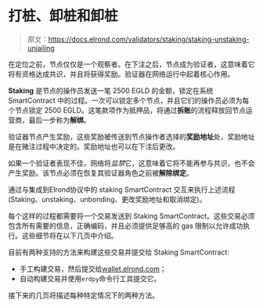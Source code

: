 # 打桩、卸桩和卸桩

> 原文：<https://docs.elrond.com/validators/staking/staking-unstaking-unjailing>

 在定位之前，节点仅仅是一个观察者。在下注之后，节点成为验证者，这意味着它将有资格达成共识，并且将获得奖励。验证器在网络运行中起着核心作用。

**Staking** 是节点的操作员发送一笔 2500 EGLD 的金额，锁定在系统 SmartContract 中的过程。一次可以锁定多个节点，并且它们的操作员必须为每个节点锁定 2500 EGLD。这笔款项作为抵押品，将通过**拆账**的流程释放回节点运营商，最后一步称为**解绑**。

验证器节点产生奖励，这些奖励被传送到节点操作者选择的**奖励地址**处，奖励地址是在赌注过程中决定的。奖励地址也可以在下注后更改。

如果一个验证者表现不佳，网络将*监禁*它，这意味着它将不能再参与共识，也不会产生奖励。该节点必须在恢复其验证器角色之前被**解除绑定**。

通过与集成到Elrond协议中的 staking SmartContract 交互来执行上述流程(Staking、unstaking、unbonding、更改奖励地址和取消绑定)。

每个这样的过程都需要将一个交易发送到 Staking SmartContract。这些交易必须包含所有需要的信息，正确编码，并且必须提供足够高的 gas 限制以允许成功执行。这些细节将在以下几页中介绍。

目前有两种支持的方法来构建这些交易并提交给 Staking SmartContract:

*   手工构建交易，然后提交给[wallet.elrond.com](https://wallet.elrond.com/)；
*   自动构建交易并使用`erdpy`命令行工具提交它。

接下来的几页将描述每种特定情况下的两种方法。